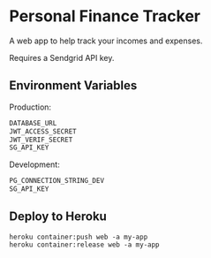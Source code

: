 # Personal Finance Tracker

A web app to help track your incomes and expenses.

Requires a Sendgrid API key.

## Environment Variables

Production:

```bash
DATABASE_URL
JWT_ACCESS_SECRET
JWT_VERIF_SECRET
SG_API_KEY
```

Development:

```bash
PG_CONNECTION_STRING_DEV
SG_API_KEY
```

## Deploy to Heroku

```shell
heroku container:push web -a my-app
heroku container:release web -a my-app
```
